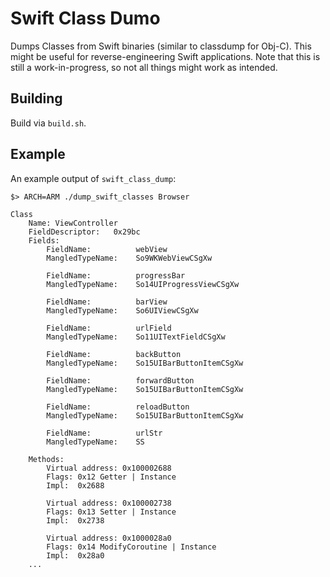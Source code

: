 # Swift Class Dumo
Dumps Classes from Swift binaries (similar to classdump for Obj-C). This might be useful for reverse-engineering Swift applications. Note that this is still a work-in-progress, so not all things might work as intended.

## Building
Build via `build.sh`.

## Example
An example output of `swift_class_dump`:
```
$> ARCH=ARM ./dump_swift_classes Browser

Class
	Name: ViewController
	FieldDescriptor:   0x29bc
	Fields:
		FieldName: 			webView
		MangledTypeName: 	So9WKWebViewCSgXw

		FieldName: 			progressBar
		MangledTypeName: 	So14UIProgressViewCSgXw

		FieldName: 			barView
		MangledTypeName: 	So6UIViewCSgXw

		FieldName: 			urlField
		MangledTypeName: 	So11UITextFieldCSgXw

		FieldName: 			backButton
		MangledTypeName: 	So15UIBarButtonItemCSgXw

		FieldName: 			forwardButton
		MangledTypeName: 	So15UIBarButtonItemCSgXw

		FieldName: 			reloadButton
		MangledTypeName: 	So15UIBarButtonItemCSgXw

		FieldName: 			urlStr
		MangledTypeName: 	SS

	Methods:
		Virtual address: 0x100002688
		Flags: 0x12	Getter | Instance
		Impl:  0x2688

		Virtual address: 0x100002738
		Flags: 0x13	Setter | Instance
		Impl:  0x2738

		Virtual address: 0x1000028a0
		Flags: 0x14	ModifyCoroutine | Instance
		Impl:  0x28a0
    ...
```